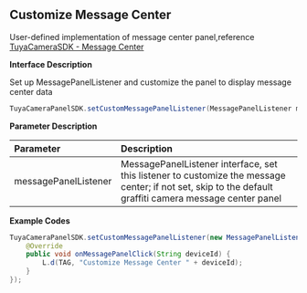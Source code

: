 ## Customize Message Center

User-defined implementation of message center panel,reference [TuyaCameraSDK - Message Center](https://tuyainc.github.io/tuyasmart_camera_android_sdk_doc/en/resource/message_center_list.html)

**Interface Description**

Set up MessagePanelListener and customize the panel to display message center data

```java
TuyaCameraPanelSDK.setCustomMessagePanelListener(MessagePanelListener messagePanelListener);
```

 **Parameter Description**

| Parameter            | Description                                                  |
| :------------------- | :----------------------------------------------------------- |
| messagePanelListener | MessagePanelListener interface, set this listener to customize the message center; if not set, skip to the default graffiti camera message center panel |

**Example Codes**

```java
TuyaCameraPanelSDK.setCustomMessagePanelListener(new MessagePanelListener() {
    @Override
    public void onMessagePanelClick(String deviceId) {
        L.d(TAG, "Customize Message Center " + deviceId);
    }
});
```
